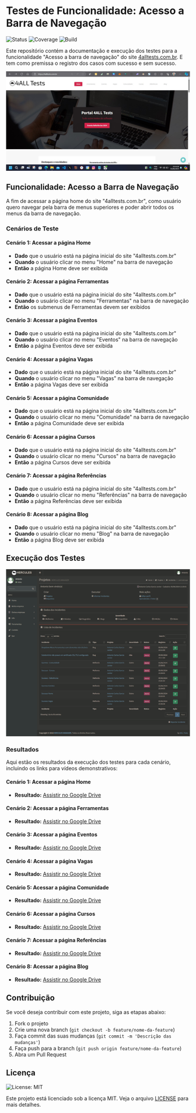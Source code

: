# Testes de Funcionalidade: Acesso a Barra de Navegação

![Status](https://img.shields.io/badge/status-active-brightgreen)
![Coverage](https://img.shields.io/badge/coverage-100%25-success)
![Build](https://img.shields.io/badge/build-passing-brightgreen)

Este repositório contém a documentação e execução dos testes para a funcionalidade "Acesso a barra de navegação" do site [4alltests.com.br](https://4alltests.com.br). E tem como premissa o registro dos casos com sucesso e sem sucesso.

![1](https://github.com/ancgci/4AllTestdesafios/blob/main/SITE4ALL.jpg)

## Funcionalidade: Acesso a Barra de Navegação

A fim de acessar a página home do site "4alltests.com.br", como usuário quero navegar pela barra de menus superiores e poder abrir todos os menus da barra de navegação.

### Cenários de Teste

#### Cenário 1: Acessar a página Home
- **Dado** que o usuário está na página inicial do site "4alltests.com.br"
- **Quando** o usuário clicar no menu "Home" na barra de navegação
- **Então** a página Home deve ser exibida

#### Cenário 2: Acessar a página Ferramentas
- **Dado** que o usuário está na página inicial do site "4alltests.com.br"
- **Quando** o usuário clicar no menu "Ferramentas" na barra de navegação
- **Então** os submenus de Ferramentas devem ser exibidos

#### Cenário 3: Acessar a página Eventos
- **Dado** que o usuário está na página inicial do site "4alltests.com.br"
- **Quando** o usuário clicar no menu "Eventos" na barra de navegação
- **Então** a página Eventos deve ser exibida

#### Cenário 4: Acessar a página Vagas
- **Dado** que o usuário está na página inicial do site "4alltests.com.br"
- **Quando** o usuário clicar no menu "Vagas" na barra de navegação
- **Então** a página Vagas deve ser exibida

#### Cenário 5: Acessar a página Comunidade
- **Dado** que o usuário está na página inicial do site "4alltests.com.br"
- **Quando** o usuário clicar no menu "Comunidade" na barra de navegação
- **Então** a página Comunidade deve ser exibida

#### Cenário 6: Acessar a página Cursos
- **Dado** que o usuário está na página inicial do site "4alltests.com.br"
- **Quando** o usuário clicar no menu "Cursos" na barra de navegação
- **Então** a página Cursos deve ser exibida

#### Cenário 7: Acessar a página Referências
- **Dado** que o usuário está na página inicial do site "4alltests.com.br"
- **Quando** o usuário clicar no menu "Referências" na barra de navegação
- **Então** a página Referências deve ser exibida

#### Cenário 8: Acessar a página Blog
- **Dado** que o usuário está na página inicial do site "4alltests.com.br"
- **Quando** o usuário clicar no menu "Blog" na barra de navegação
- **Então** a página Blog deve ser exibida

## Execução dos Testes

![1](https://github.com/ancgci/4AllTestdesafios/blob/main/registros.png)

### Resultados

Aqui estão os resultados da execução dos testes para cada cenário, incluindo os links para vídeos demonstrativos:

#### Cenário 1: Acessar a página Home
- **Resultado:** [Assistir no Google Drive](https://drive.google.com/file/d/1c77UpE-fHm1OTWBEzOI8wv_cYFjfrnxT/view?usp=sharing)

#### Cenário 2: Acessar a página Ferramentas
- **Resultado:** [Assistir no Google Drive](https://drive.google.com/file/d/1V4D6ackUtoLjNGc-AgsU0rtfKLjxAqqe/view?usp=sharing)

#### Cenário 3: Acessar a página Eventos
- **Resultado:** [Assistir no Google Drive](https://drive.google.com/file/d/15GOsRhDnLGhi74L5kIG32h0tA2G9ifOe/view?usp=sharing)

#### Cenário 4: Acessar a página Vagas
- **Resultado:** [Assistir no Google Drive](https://drive.google.com/file/d/1I9C7DKpPumi7W5afBh8Oft-A1RSZW2ZY/view?usp=drive_link)

#### Cenário 5: Acessar a página Comunidade
- **Resultado:** [Assistir no Google Drive](https://drive.google.com/file/d/1S-8LrgpikbLCc_7MOP_NRGoMVuUU_T5S/view?usp=drive_link)

#### Cenário 6: Acessar a página Cursos
- **Resultado:** [Assistir no Google Drive](https://drive.google.com/file/d/1FqN-o124jGVehqHYJiurJmimTsP3yThh/view?usp=drive_link)

#### Cenário 7: Acessar a página Referências
- **Resultado:** [Assistir no Google Drive](https://drive.google.com/file/d/1YhktXceHyVsi_nbJU9uRam6YEy8lVbcQ/view?usp=drive_link)

#### Cenário 8: Acessar a página Blog
- **Resultado:** [Assistir no Google Drive](https://drive.google.com/file/d/1xF414l27dQwWCV6Jvc15iiMiQ6kLQ2Kn/view?usp=drive_link)


## Contribuição

Se você deseja contribuir com este projeto, siga as etapas abaixo:

1. Fork o projeto
2. Crie uma nova branch (`git checkout -b feature/nome-da-feature`)
3. Faça commit das suas mudanças (`git commit -m 'Descrição das mudanças'`)
4. Faça push para a branch (`git push origin feature/nome-da-feature`)
5. Abra um Pull Request

## Licença

![License: MIT](https://img.shields.io/badge/License-MIT-yellow.svg)

Este projeto está licenciado sob a licença MIT. Veja o arquivo [LICENSE](LICENSE) para mais detalhes.
